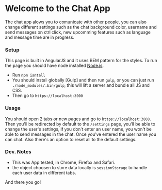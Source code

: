 # Welcome to the Chat App

The chat app alows you to comunicate with other people, you can also change different settings such as the chat background color, username and send messages on ctrl click, new upcomming features such as language and message time are in progress.

### Setup
This page is built in AngularJS and it uses BEM pattern for the styles. To run the page you should have node installed [Node.js](https://nodejs.org/).
- Run `npm isntall`
- You should install globally [Gulp] and then run `gulp`, or you can just run `./node_modules/.bin/gulp`, this will lift a server and bundle all JS and CSS.
- Then go to `https://localhost:3000`

### Usage
You should open 2 tabs or new pages and go to `https://localhost:3000`. Then you'll be redirected by default to the `/settings` page, you'll be able to change the user's settings, if you don't enter an user name, you won't be able to send messages in the chat. Once you've entered the user name you can chat. Also there's an option to reset all to the default settings.

### Dev. Notes
- This was App tested, in Chrome, Firefox and Safari.
- the object choosen to store data locally is `sessionStorage` to handle each user data in different tabs.

And there you go!
